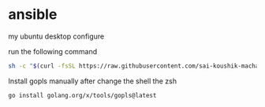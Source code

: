 # ansible

my ubuntu desktop configure

run the following command

```bash
sh -c "$(curl -fsSL https://raw.githubusercontent.com/sai-koushik-macha/ansible/main/ansible-run)"
```

Install gopls manually after change the shell the zsh

```bash
go install golang.org/x/tools/gopls@latest
```
